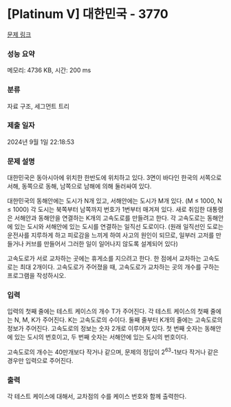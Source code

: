 # [Platinum V] 대한민국 - 3770 

[문제 링크](https://www.acmicpc.net/problem/3770) 

### 성능 요약

메모리: 4736 KB, 시간: 200 ms

### 분류

자료 구조, 세그먼트 트리

### 제출 일자

2024년 9월 1일 22:18:53

### 문제 설명

<p>대한민국은 동아시아에 위치한 한반도에 위치하고 있다. 3면이 바다인 한국의 서쪽으로 서해, 동쪽으로 동해, 남쪽으로 남해에 의해 둘러싸여 있다.</p>

<p>대한민국의 동해안에는 도시가 N개 있고, 서해안에는 도시가 M개 있다. (M ≤ 1000, N ≤ 1000) 각 도시는 북쪽부터 남쪽까지 번호가 1번부터 매겨져 있다. 새로 취임한 대통령은 서해안과 동해안을 연결하는 K개의 고속도로를 만들려고 한다. 각 고속도로는 동해안에 있는 도시와 서해안에 있는 도시를 연결하는 일직선 도로이다. (원래 일직선인 도로는 운전사를 지루하게 하고 피로감을 느끼게 하여 사고의 원인이 되므로, 일부러 고저를 만들거나 커브를 만들어서 그러한 일이 일어나지 않도록 설계되어 있다)</p>

<p>고속도로가 서로 교차하는 곳에는 휴게소를 지으려고 한다. 한 점에서 교차하는 고속도로는 최대 2개이다. 고속도로가 주어졌을 때, 고속도로가 교차하는 곳의 개수를 구하는 프로그램을 작성하시오.</p>

### 입력 

 <p>입력의 첫째 줄에는 테스트 케이스의 개수 T가 주어진다. 각 테스트 케이스의 첫째 줄에는 N, M, K가 주어진다. K는 고속도로의 수이다. 둘째 줄부터 K개의 줄에는 고속도로의 정보가 주어진다. 고속도로의 정보는 숫자 2개로 이루어져 있다. 첫 번째 숫자는 동해안에 있는 도시의 번호이고, 두 번째 숫자는 서해안에 있는 도시의 번호이다.</p>

<p>고속도로의 개수는 40만개보다 작거나 같으며, 문제의 정답이 2<sup>63</sup>-1보다 작거나 같은 경우만 입력으로 주어진다.</p>

### 출력 

 <p>각 테스트 케이스에 대해서, 교차점의 수를 케이스 번호와 함께 출력한다.</p>

